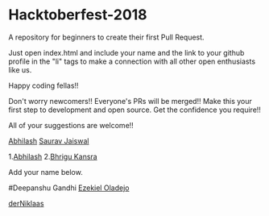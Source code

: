 # Hacktoberfest-2018
A repository for beginners to create their first Pull Request. 

Just open index.html and include your name and the link to your github profile in the "li" tags to make a connection with all other open enthusiasts like us.

Happy coding fellas!!

Don't worry newcomers!! Everyone's PRs will be merged!! Make this your first step to development and open source. Get the confidence you require!!

All of your suggestions are welcome!!


[Abhilash](http://iamabhilash.me)
[Saurav Jaiswal](https://sauravjaiswalsj.github.io/)

1.[Abhilash](http://iamabhilash.me)
2.[Bhrigu Kansra](https://github.com/kinetickansra)

Add your name below.


#Deepanshu Gandhi
[Ezekiel Oladejo](https://twitter.com/iamwebwiz)

[derNiklaas](https://twitter.com/derNiklaas)




